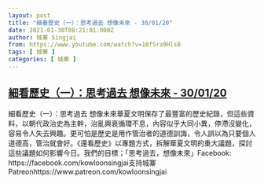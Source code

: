 ```yaml
---
layout: post
title: "細看歷史（一）：思考過去 想像未來 - 30/01/20"
date: 2021-01-30T08:21:01.000Z
author: 城寨 Singjai
from: https://www.youtube.com/watch?v=10fSra9Hls8
tags: [ 城寨 ]
categories: [ 城寨 ]
---
```

<!--1611994861000-->
[細看歷史（一）：思考過去 想像未來 - 30/01/20](https://www.youtube.com/watch?v=10fSra9Hls8)
------

<div>
細看歷史（一）：思考過去 想像未來華夏文明保存了最豐富的歷史紀錄，但這些資料，以朝代政治史為主幹，治亂興衰循環不息，內容似乎大同小異，停滯沒變化，容易令人失去興趣。更可怕是歷史是用作管治者的道德訓誨，令人誤以為只要個人道德高，管治就會好。《還看歷史》以專題方式，拆解華夏文明的重大議題，探討這些議題如何影響今日。我們的目標；「思考過去，想像未來」Facebook: https://facebook.com/kowloonsingjai支持城寨Patreonhttps://www.patreon.com/kowloonsingjai
</div>
